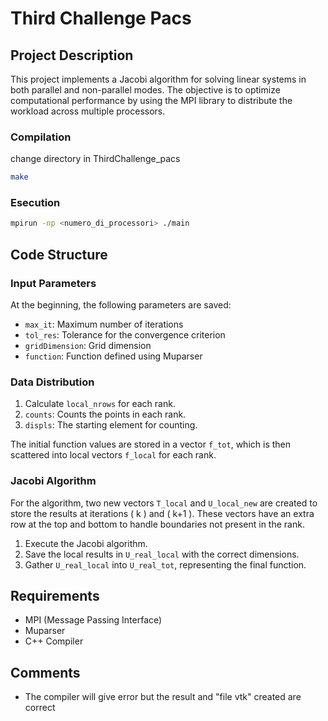 
# Third Challenge Pacs

## Project Description

This project implements a Jacobi algorithm for solving linear systems in both parallel and non-parallel modes. The objective is to optimize computational performance by using the MPI library to distribute the workload across multiple processors.

### Compilation
change directory in ThirdChallenge_pacs

```sh
make
```

### Esecution

```sh
mpirun -np <numero_di_processori> ./main
```

## Code Structure

### Input Parameters

At the beginning, the following parameters are saved:
- `max_it`: Maximum number of iterations
- `tol_res`: Tolerance for the convergence criterion
- `gridDimension`: Grid dimension
- `function`: Function defined using Muparser

### Data Distribution

1. Calculate `local_nrows` for each rank.
2. `counts`: Counts the points in each rank.
3. `displs`: The starting element for counting.

The initial function values are stored in a vector `f_tot`, which is then scattered into local vectors `f_local` for each rank.

### Jacobi Algorithm

For the algorithm, two new vectors `T_local` and `U_local_new` are created to store the results at iterations \( k \) and \( k+1 \). These vectors have an extra row at the top and bottom to handle boundaries not present in the rank.

1. Execute the Jacobi algorithm.
2. Save the local results in `U_real_local` with the correct dimensions.
3. Gather `U_real_local` into `U_real_tot`, representing the final function.

## Requirements

- MPI (Message Passing Interface)
- Muparser
- C++ Compiler

## Comments

- The compiler will give error but the result and "file vtk" created are correct
